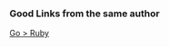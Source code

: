 ### Good Links from the same author

[Go > Ruby](http://www.slideshare.net/feyeleanor/go-lt-ruby?related=2)
